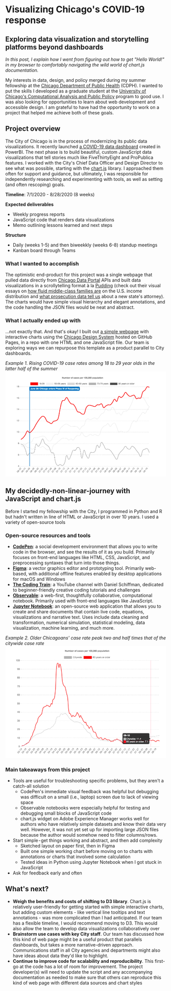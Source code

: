 # Visualizing Chicago's COVID-19 response 
## Exploring data visualization and storytelling platforms beyond dashboards

_In this post, I explain how I went from figuring out how to get "Hello World!" in my browser to comfortably navigating the wild world of chart.js documentation._

My interests in data, design, and policy merged during my summer fellowship at the [Chicago Department of Public Health](https://www.chicago.gov/city/en/depts/cdph.html) (CDPH). I wanted to put the skills I developed as a graduate student at the [University of Chicago's Computational Analysis and Public Policy](https://capp.uchicago.edu/) program to good use. I was also looking for opportunities to learn about web development and accessible design. I am grateful to have had the opportunity to work on a project that helped me achieve both of these goals.

## Project overview
The City of Chicago is in the process of modernizing its public data visualizations. It recently launched [a COVID-19 data dashboard](http://chi.gov/coviddash) created in PowerBI. The next phase is to build beautiful, custom JavaScript data visualizations that tell stories much like FiveThirtyEight and ProPublica features. I worked with the City's Chief Data Officer and Design Director to see what was possible, starting with the [chart.js](https://www.chartjs.org/) library. I approached them often for support and guidance, but ultimately, I was responsible for independently researching and experimenting with tools, as well as setting (and often rescoping) goals.

__Timeline__: 7/1/2020 - 8/28/2020 (8 weeks) 

__Expected deliverables__ 
- Weekly progress reports 
- JavaScript code that renders data visualizations 
- Memo outlining lessons learned and next steps 

__Structure__ 
- Daily (weeks 1-5) and then biweekkly (weeks 6-8) standup meetings
- Kanban board through Teams 

### What I wanted to accomplish
The optimistic end-product for this project was a single webpage that pulled data directly from [Chicago Data Portal](https://data.cityofchicago.org/) APIs and built data visualizations in a scrollytelling format à la [Pudding](https://pudding.cool/) (check out their visual essays on [how fluid middle-class families are](https://pudding.cool/2020/08/income/) on the U.S. income distribution and [what prosecution data tell us](https://pudding.cool/2019/10/prosecutors/) about a new state's attorney). The charts would have simple visual hierarchy and elegant annotations, and the code handling the JSON files would be neat and abstract.

### What I actually ended up with
…not exactly that. And that's okay! I built out [a simple webpage](https://crunes.github.io/chi-covid19-narrative/) with interactive charts using the [Chicago Design System](https://github.com/Chicago/design-system-site) hosted on GitHub Pages, in a repo with one HTML and one JavaScript file. Our team is exploring ways we can repurpose this template as a product parallel to City dashboards.

_Example 1. Rising COVID-19 case rates among 18 to 29 year olds in the latter half of the summer_
![Image](https://github.com/crunes/chi-covid19-narrative/blob/master/files/chart1.jpg)

## My decidedly-non-linear-journey with JavaScript and chart.js
Before I started my fellowship with the City, I programmed in Python and R but hadn't written in line of HTML or JavaScript in over 10 years. I used a variety of open-source tools 

### Open-source resources and tools
- __[CodePen](https://codepen.io/about/)__: a social development environment that allows you to write code in the browser, and see the results of it as you build. Primarily focuses on front-end languages like HTML, CSS, JavaScript, and preprocessing syntaxes that turn into those things.
- __[Figma](https://www.figma.com/@chicago)__: a vector graphics editor and prototyping tool. Primarily web-based, with additional offline features enabled by desktop applications for macOS and Windows
- __[The Coding Train](https://www.youtube.com/channel/UCvjgXvBlbQiydffZU7m1_aw)__: a YouTube channel with Daniel Schiffman, dedicated to beginner-friendly creative coding tutorials and challenges
- __[Observable](https://observablehq.com/)__: a web-first, thoughtfully collaborative, computational notebook. Primarily used with front-end languages like JavaScript.
- __[Jupyter Notebook](https://jupyter.org/)__: an open-source web application that allows you to create and share documents that contain live code, equations, visualizations and narrative text. Uses include data cleaning and transformation, numerical simulation, statistical modeling, data visualization, machine learning, and much more.

_Example 2. Older Chicagoans' case rate peak two and half times that of the citywide case rate_
![Image](https://github.com/crunes/chi-covid19-narrative/blob/master/files/chart2.png)

### Main takeaways from this project
- Tools are useful for troubleshooting specific problems, but they aren't a catch-all solution
  - CodePen's immediate visual feedback was helpful but debugging was difficult on a small (i.e., laptop) screen due to lack of viewing space
  - Observable notebooks were especially helpful for testing and debugging small blocks of JavaScript code
  - chart.js widget on Adobe Experience Manager works well for authors who have relatively simple datasets and know their data very well. However, it was not yet set up for importing large JSON files because the author would somehow need to filter columns/rows. 
- Start simple - get things working and abstract, and then add complexity
  - Sketched layout on paper first, then in Figma
  - Built one simple working chart before moving on to charts with annotations or charts that involved some calculation
  - Tested ideas in Python using Jupyter Notebook when I got stuck in JavaScript
- Ask for feedback early and often

## What's next?
- __Weigh the benefits and costs of shifting to D3 library__. Chart.js is relatively user-friendly for getting started with simple interactive charts, but adding custom elements - like vertical line tooltips and text annotations - was more complicated than I had anticipated. If our team has a flexible timeline, I would recommend moving to D3. This would also allow the team to develop data visualizations collaboratively over 
- __Brainstorm use cases with key City staff__. Our team has discussed how this kind of web page might be a useful product that parallels dashboards, but takes a more narrative-driven approach. Communications staff in all City agencies and departments might also have ideas about data they'd like to highlight. 
- __Continue to improve code for scalability and reproducibility__. This first-go at the code has a lot of room for improvement. The project developer(s) will need to update the script and any accompanying documentation as needed to make sure that others can reproduce this kind of web page with different data sources and chart styles
